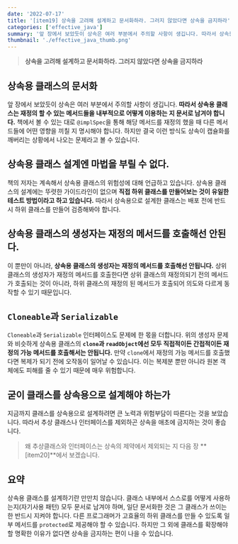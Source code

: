 ```yaml
---
date: '2022-07-17'
title: '[item19] 상속을 고려해 설계하고 문서화하라. 그러지 않았다면 상속을 금지하라'
categories: ['effective_java']
summary: '앞 장에서 보았듯이 상속은 여러 부분에서 주의할 사항이 생깁니다. 따라서 상속용 클래스는 재정의 할 수 있는 메서드들을 내부적으로 어떻게 이용하는 지 문서로 남겨야 합니다.'
thumbnail: './effective_java_thumb.png'
---
```


> **상속을 고려해 설계하고 문서화하라. 그러지 않았다면 상속을 금지하라**

## 상속용 클래스의 문서화
앞 장에서 보았듯이 상속은 여러 부분에서 주의할 사항이 생깁니다. **따라서 상속용 클래스는 재정의 할 수 있는 메서드들을 내부적으로 어떻게 이용하는 지 문서로 남겨야 합니다.** 책에서 볼 수 있는 대로 `@implSpec`을 통해 해당 메서드를 재정의 했을 때 다른 메서드들에 어떤 영향을 끼칠 지 명시해야 합니다. 하지만 결국 이런 방식도 상속이 캡슐화를 깨버리는 상황에서 나오는 문제라고 볼 수 있습니다.

## 상속용 클래스 설계엔 마법을 부릴 수 없다.
책의 저자는 계속해서 상속용 클래스의 위험성에 대해 언급하고 있습니다. 상속용 클래스의 설계에는 뚜렷한 가이드라인이 없으며 **직접 하위 클래스를 만들어보는 것이 유일한 테스트 방법이라고 하고 있습니다.** 따라서 상속용으로 설계한 클래스는 배포 전에 반드시 하위 클래스를 만들어 검증해봐야 합니다.

## 상속용 클래스의 생성자는 재정의 메서드를 호출해선 안된다.
이 뿐만이 아니라, **상속용 클래스의 생성자는 재정의 메서드를 호출해선 안됩니다.** 상위 클래스의 생성자가 재정의 메서드를 호출한다면 상위 클래스의 재정의되기 전의 메서드가 호출되는 것이 아니라, 하위 클래스의 재정의 된 메서드가 호출되어 의도와 다르게 동작할 수 있기 때문입니다.

## `Cloneable`과 `Serializable`
`Cloneable`과 `Serializable` 인터페이스도 문제에 한 몫을 더합니다. 위의 생성자 문제와 비슷하게 상속용 클래스의 **`clone`과 `readObject`에선 모두 직접적이든 간접적이든 재정의 가능 메서드를 호출해서는 안됩니다.** 만약 `clone`에서 재정의 가능 메서드를 호출했다면 복제가 되기 전에 오작동이 일어날 수 있습니다. 이는 복제분 뿐만 아니라 원본 객체에도 피해를 줄 수 있기 때문에 매우 위험합니다.

## 굳이 클래스를 상속용으로 설계해야 하는가
지금까지 클래스를 상속용으로 설계하려면 큰 노력과 위험부담이 따른다는 것을 보았습니다. 따라서 추상 클래스나 인터페이스를 제외하곤 상속을 애초에 금지하는 것이 좋습니다.

> 왜 추상클래스와 인터페이스는 상속의 제약에서 제외되는 지 다음 장 **[item20]**에서 보겠습니다.

## 요약
상속용 클래스를 설계하기란 만만치 않습니다. 클래스 내부에서 스스로를 어떻게 사용하는지(자기사용 패턴) 모두 문서로 남겨야 하며, 일단 문서화한 것은 그 클래스가 쓰이는 한 반드시 지켜야 합니다. 다른 프로그래머가 고효율의 하위 클래스를 만들 수 있도록 일부 메서드를 `protected`로 제공해야 할 수 있습니다. 하지만 그 외에 클래스를 확장해야 할 명확한 이유가 없다면 상속을 금지하는 편이 나을 수 있습니다.